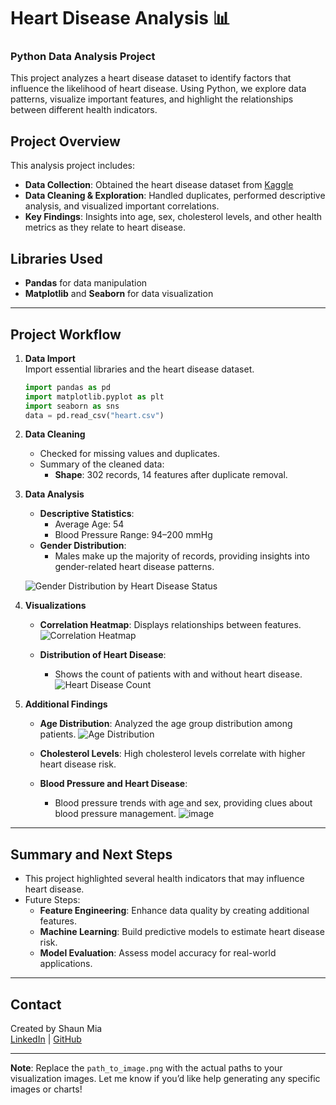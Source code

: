 
# Heart Disease Analysis 📊

### Python Data Analysis Project

This project analyzes a heart disease dataset to identify factors that influence the likelihood of heart disease. Using Python, we explore data patterns, visualize important features, and highlight the relationships between different health indicators.

## Project Overview

This analysis project includes:
- **Data Collection**: Obtained the heart disease dataset from [Kaggle](https://www.kaggle.com/datasets/johnsmith88/heart-disease-dataset)
- **Data Cleaning & Exploration**: Handled duplicates, performed descriptive analysis, and visualized important correlations.
- **Key Findings**: Insights into age, sex, cholesterol levels, and other health metrics as they relate to heart disease.

## Libraries Used
- **Pandas** for data manipulation
- **Matplotlib** and **Seaborn** for data visualization

---

## Project Workflow

1. **Data Import**  
   Import essential libraries and the heart disease dataset.
   ```python
   import pandas as pd
   import matplotlib.pyplot as plt
   import seaborn as sns
   data = pd.read_csv("heart.csv")
   ```

2. **Data Cleaning**  
   - Checked for missing values and duplicates.
   - Summary of the cleaned data:
     - **Shape**: 302 records, 14 features after duplicate removal.

3. **Data Analysis**  
   - **Descriptive Statistics**:
     - Average Age: 54
     - Blood Pressure Range: 94–200 mmHg
   - **Gender Distribution**:
     - Males make up the majority of records, providing insights into gender-related heart disease patterns.

   ![Gender Distribution by Heart Disease Status](https://github.com/user-attachments/assets/b1dad54f-10ec-43e8-8c49-528718f4ce0a)


4. **Visualizations**  
   - **Correlation Heatmap**: Displays relationships between features.
     ![Correlation Heatmap](https://github.com/user-attachments/assets/fac218e4-69d8-4c58-914c-f6104137807c)

   - **Distribution of Heart Disease**:
     - Shows the count of patients with and without heart disease.
       ![Heart Disease Count](https://github.com/user-attachments/assets/7c4d8ba2-fd16-496e-9410-67650010eacc)


5. **Additional Findings**  
   - **Age Distribution**: Analyzed the age group distribution among patients.
     ![Age Distribution](https://github.com/user-attachments/assets/0c6245b1-61a8-415d-978d-0c3a0d5a8db6)

   - **Cholesterol Levels**: High cholesterol levels correlate with higher heart disease risk.
   - **Blood Pressure and Heart Disease**:
     - Blood pressure trends with age and sex, providing clues about blood pressure management.
       ![image](https://github.com/user-attachments/assets/3310aec1-bbf2-4d7e-92d4-d17b6b840be7)


---

## Summary and Next Steps

- This project highlighted several health indicators that may influence heart disease.
- Future Steps:
  - **Feature Engineering**: Enhance data quality by creating additional features.
  - **Machine Learning**: Build predictive models to estimate heart disease risk.
  - **Model Evaluation**: Assess model accuracy for real-world applications.

--- 

## Contact

Created by Shaun Mia  
[LinkedIn](https://www.linkedin.com/in/shaun-mia/) | [GitHub](https://github.com/shaun-mia/)

---

**Note**: Replace the `path_to_image.png` with the actual paths to your visualization images. Let me know if you’d like help generating any specific images or charts!
